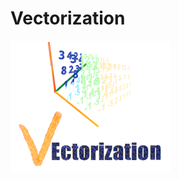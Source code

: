# Vectorization
![Logo do projeto](https://github.com/WilliamJardim/Vectorization/blob/main/imagens/logo256x256.png)

